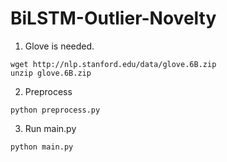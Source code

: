 # BiLSTM-Outlier-Novelty

1. Glove is needed.
```
wget http://nlp.stanford.edu/data/glove.6B.zip
unzip glove.6B.zip
```

2. Preprocess
```
python preprocess.py
```

3. Run main.py
```
python main.py
```